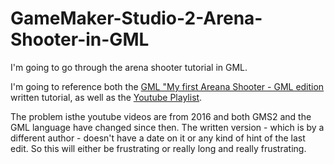 # GameMaker-Studio-2-Arena-Shooter-in-GML
I'm going to go through the arena shooter tutorial in GML.

I'm going to reference both the [GML "My first Areana Shooter - GML edition](https://www.yoyogames.com/en/tutorials/my-first-arena-shooter-gml) written tutorial, as well as the [Youtube Playlist](https://www.youtube.com/watch?v=cEb4gzG8S24&list=PLhIbBGhnxj5IcGWhJQNF5hScmCCn4M3xg).

The problem isthe youtube videos are from 2016 and both GMS2 and the GML language have changed since then. The written version - which is by a different author - doesn't have a date on it or any kind of hint of the last edit. So this will either be frustrating or really long and really frustrating.